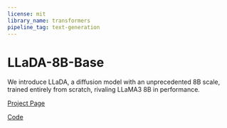 ```yaml
---
license: mit
library_name: transformers
pipeline_tag: text-generation
---
```


# LLaDA-8B-Base

We introduce LLaDA, a diffusion model with an unprecedented 8B scale, trained entirely from scratch, rivaling LLaMA3 8B in performance.

[Project Page](https://ml-gsai.github.io/LLaDA-demo/)

[Code](https://github.com/ML-GSAI/LLaDA)